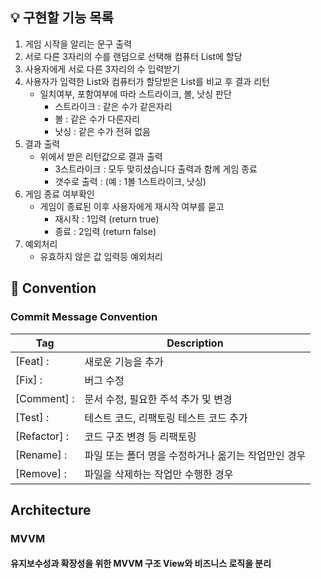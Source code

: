 
## 💡 구현할 기능 목록

1. 게임 시작을 알리는 문구 출력
2. 서로 다른 3자리의 수를 랜덤으로 선택해 컴퓨터 List에 할당
3. 사용자에게 서로 다른 3자리의 수 입력받기
4. 사용자가 입력한 List와 컴퓨터가 할당받은 List를 비교 후 결과 리턴
    - 일치여부, 포함여부에 따라 스트라이크, 볼, 낫싱 판단
      - 스트라이크 : 같은 수가 같은자리
      - 볼 : 같은 수가 다른자리
      - 낫싱 : 같은 수가 전혀 없음
5. 결과 출력
   - 위에서 받은 리턴값으로 결과 출력
     - 3스트라이크 : 모두 맞히셨습니다 출력과 함께 게임 종료
     - 갯수로 출력 : (예 : 1볼 1스트라이크, 낫싱)
6. 게임 종료 여부확인
   - 게임이 종료된 이후 사용자에게 재시작 여부를 묻고
     - 재시작 : 1입력 (return true)
     - 종료 : 2입력 (return false)
7. 예외처리
   - 유효하지 않은 값 입력등 예외처리



## 📌 Convention
### Commit Message Convention
| Tag | Description                   |
| --- |-------------------------------|
| [Feat] :  | 새로운 기능을 추가                    |
| [Fix] :  | 버그 수정                         |
| [Comment] :  | 문서 수정, 필요한 주석 추가 및 변경         |
| [Test] : | 테스트 코드, 리팩토링 테스트 코드 추가        |
| [Refactor] : | 코드 구조 변경 등 리팩토링               |
| [Rename] : | 파일 또는 폴더 명을 수정하거나 옮기는 작업만인 경우 |
| [Remove] :  | 파일을 삭제하는 작업만 수행한 경우           |

## Architecture

### MVVM
#### 유지보수성과 확장성을 위한 MVVM 구조 View와 비즈니스 로직을 분리



